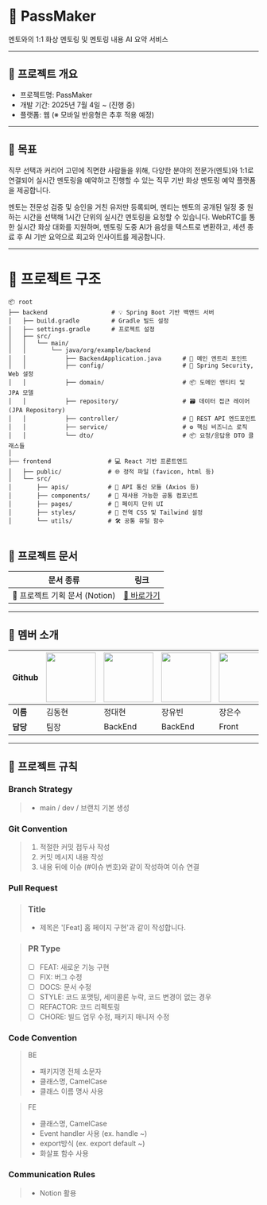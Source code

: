 # 📅 PassMaker
멘토와의 1:1 화상 멘토링 및 멘토링 내용 AI 요약 서비스

---

## 🧾 프로젝트 개요
- 프로젝트명: PassMaker
- 개발 기간: 2025년 7월 4일 ~ (진행 중)
- 플랫폼: 웹 (※ 모바일 반응형은 추후 적용 예정)

---

## 🎯 목표
직무 선택과 커리어 고민에 직면한 사람들을 위해, 다양한 분야의 전문가(멘토)와 1:1로 연결되어
실시간 멘토링을 예약하고 진행할 수 있는 직무 기반 화상 멘토링 예약 플랫폼을 제공합니다.

멘토는 전문성 검증 및 승인을 거친 유저만 등록되며, 멘티는 멘토의 공개된 일정 중 원하는 시간을 선택해
1시간 단위의 실시간 멘토링을 요청할 수 있습니다. WebRTC를 통한 실시간 화상 대화를 지원하며, 멘토링 도중 AI가 음성을 텍스트로 변환하고,
세션 종료 후 AI 기반 요약으로 회고와 인사이트를 제공합니다.

---

# 📁 프로젝트 구조

```
📦 root
├── backend                  # 💡 Spring Boot 기반 백엔드 서버
│   ├── build.gradle         # Gradle 빌드 설정
│   ├── settings.gradle      # 프로젝트 설정
│   ├── src/
│   │   └── main/
│   │       └── java/org/example/backend
│   │           ├── BackendApplication.java      # 🎯 메인 엔트리 포인트
│   │           ├── config/                      # 🔐 Spring Security, Web 설정
│   │           ├── domain/                      # 📦 도메인 엔티티 및 JPA 모델
│   │           ├── repository/                  # 🗃️ 데이터 접근 레이어 (JPA Repository)
│   │           ├── controller/                  # 📮 REST API 엔드포인트
│   │           ├── service/                     # ⚙️ 핵심 비즈니스 로직
│   │           └── dto/                         # 📦 요청/응답용 DTO 클래스들
│
├── frontend                # 💻 React 기반 프론트엔드
│   ├── public/             # 🌐 정적 파일 (favicon, html 등)
│   └── src/
│       ├── apis/           # 🔗 API 통신 모듈 (Axios 등)
│       ├── components/     # 🧩 재사용 가능한 공통 컴포넌트
│       ├── pages/          # 📄 페이지 단위 UI
│       ├── styles/         # 🎨 전역 CSS 및 Tailwind 설정
│       └── utils/          # 🛠️ 공통 유틸 함수


```

## 📄 프로젝트 문서

| 문서 종류            | 링크                                                                 |
|---------------------|----------------------------------------------------------------------|
| 📝 프로젝트 기획 문서 (Notion) | [📎 바로가기](https://super-bridge-61f.notion.site/PassMaker-21f54de8ddbb8045a8c9ea72f190cd1b?source=copy_link) |

---

## 👤 멤버 소개

| Github | [<img src="https://avatars.githubusercontent.com/DDongHyun00" width="100"/>](https://github.com/DDongHyun00) | [<img src="https://avatars.githubusercontent.com/PangDDoA" width="100"/>](https://github.com/PangDDoA) | [<img src="https://avatars.githubusercontent.com/yubeen777" width="100"/>](https://github.com/yubeen777) | [<img src="https://avatars.githubusercontent.com/eunsujang3028" width="100"/>](https://github.com/eunsujang3028) |
|--------|--------------------|--------------------|----------------------|--------------------------|
| **이름** | 김동현 | 정대현 | 장유빈 | 장은수 |
| **담당** | 팀장 | BackEnd | BackEnd | Front |


---

## 📑 프로젝트 규칙

### Branch Strategy
> - main / dev / 브랜치 기본 생성 

### Git Convention
> 1. 적절한 커밋 접두사 작성
> 2. 커밋 메시지 내용 작성
> 3. 내용 뒤에 이슈 (#이슈 번호)와 같이 작성하여 이슈 연결

### Pull Request
> ### Title
> * 제목은 '[Feat] 홈 페이지 구현'과 같이 작성합니다.

> ### PR Type
  > - [ ] FEAT: 새로운 기능 구현
  > - [ ] FIX: 버그 수정
  > - [ ] DOCS: 문서 수정
  > - [ ] STYLE: 코드 포맷팅, 세미콜론 누락, 코드 변경이 없는 경우
  > - [ ] REFACTOR: 코드 리펙토링
  > - [ ] CHORE: 빌드 업무 수정, 패키지 매니저 수정

### Code Convention
>BE
> - 패키지명 전체 소문자
> - 클래스명, CamelCase
> - 클래스 이름 명사 사용


> FE
> - 클래스명, CamelCase
> - Event handler 사용 (ex. handle ~)
> - export방식 (ex. export default ~)
> - 화살표 함수 사용


### Communication Rules
> - Notion 활용
